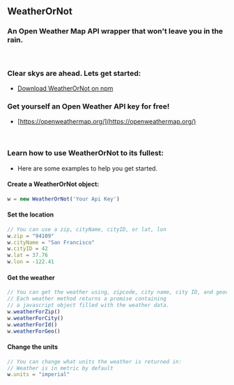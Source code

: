 ## WeatherOrNot
### An Open Weather Map API wrapper that won't leave you in the rain.
<br>

### Clear skys are ahead. Lets get started: 
* [Download WeatherOrNot on npm](https://www.npmjs.org)

### Get yourself an Open Weather API key for free!
* [https://openweathermap.org/](https://openweathermap.org/)

<br>

### Learn how to use WeatherOrNot to its fullest:
* Here are some examples to help you get started.

#### Create a WeatherOrNot object:
``` javascript
w = new WeatherOrNot('Your Api Key')
```

#### Set the location
``` javascript
// You can use a zip, cityName, cityID, or lat, lon
w.zip = "94109"
w.cityName = "San Francisco"
w.cityID = 42
w.lat = 37.76
w.lon = -122.41
```
#### Get the weather
``` javascript
// You can get the weather using, zipcode, city name, city ID, and geocoordinates
// Each weather method returns a promise containing
// a javascript object filled with the weather data.
w.weatherForZip()
w.weatherForCity()
w.weatherForId()
w.weatherForGeo()
```

#### Change the units
``` javascript
// You can change what units the weather is returned in:
// Weather is in metric by default
w.units = "imperial"
```
